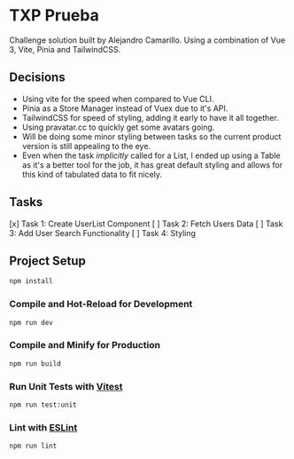 # TXP Prueba

Challenge solution built by Alejandro Camarillo. Using a combination of Vue 3, Vite, Pinia and TailwindCSS.

## Decisions

- Using vite for the speed when compared to Vue CLI.
- Pinia as a Store Manager instead of Vuex due to it's API.
- TailwindCSS for speed of styling, adding it early to have it all together.
- Using pravatar.cc to quickly get some avatars going.
- Will be doing some minor styling between tasks so the current product version is still appealing to the eye.
- Even when the task _implicitly_ called for a List, I ended up using a Table as it's a better tool for the job, it has great default styling and allows for this kind of tabulated data to fit nicely.

## Tasks

[x] Task 1: Create UserList Component
[ ] Task 2: Fetch Users Data
[ ] Task 3: Add User Search Functionality
[ ] Task 4: Styling

## Project Setup

```sh
npm install
```

### Compile and Hot-Reload for Development

```sh
npm run dev
```

### Compile and Minify for Production

```sh
npm run build
```

### Run Unit Tests with [Vitest](https://vitest.dev/)

```sh
npm run test:unit
```

### Lint with [ESLint](https://eslint.org/)

```sh
npm run lint
```
